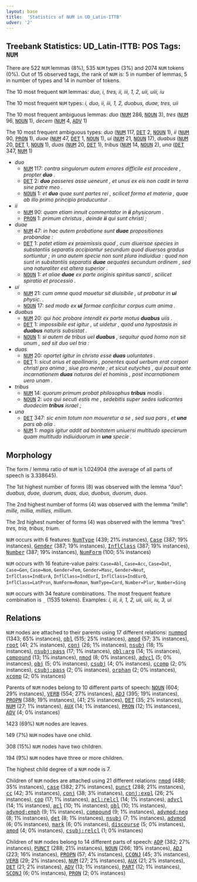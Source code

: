 ```yaml
---
layout: base
title:  'Statistics of NUM in UD_Latin-ITTB'
udver: '2'
---
```


## Treebank Statistics: UD_Latin-ITTB: POS Tags: `NUM`

There are 522 `NUM` lemmas (8%), 535 `NUM` types (3%) and 2074 `NUM` tokens (0%).
Out of 15 observed tags, the rank of `NUM` is: 5 in number of lemmas, 5 in number of types and 14 in number of tokens.

The 10 most frequent `NUM` lemmas: <em>duo, i, tres, ii, iii, 1, 2, uii, uiii, iu</em>

The 10 most frequent `NUM` types:  <em>i, duo, ii, iii, 1, 2, duobus, duae, tres, uii</em>

The 10 most frequent ambiguous lemmas: <em>duo</em> (<tt><a href="la_ittb-pos-NUM.html">NUM</a></tt> 286, <tt><a href="la_ittb-pos-NOUN.html">NOUN</a></tt> 3), <em>tres</em> (<tt><a href="la_ittb-pos-NUM.html">NUM</a></tt> 96, <tt><a href="la_ittb-pos-NOUN.html">NOUN</a></tt> 1), <em>decem</em> (<tt><a href="la_ittb-pos-NUM.html">NUM</a></tt> 4, <tt><a href="la_ittb-pos-ADV.html">ADV</a></tt> 1)

The 10 most frequent ambiguous types:  <em>duo</em> (<tt><a href="la_ittb-pos-NUM.html">NUM</a></tt> 117, <tt><a href="la_ittb-pos-DET.html">DET</a></tt> 2, <tt><a href="la_ittb-pos-NOUN.html">NOUN</a></tt> 1), <em>ii</em> (<tt><a href="la_ittb-pos-NUM.html">NUM</a></tt> 90, <tt><a href="la_ittb-pos-PRON.html">PRON</a></tt> 1), <em>duae</em> (<tt><a href="la_ittb-pos-NUM.html">NUM</a></tt> 47, <tt><a href="la_ittb-pos-DET.html">DET</a></tt> 1, <tt><a href="la_ittb-pos-NOUN.html">NOUN</a></tt> 1), <em>ui</em> (<tt><a href="la_ittb-pos-NUM.html">NUM</a></tt> 21, <tt><a href="la_ittb-pos-NOUN.html">NOUN</a></tt> 17), <em>duabus</em> (<tt><a href="la_ittb-pos-NUM.html">NUM</a></tt> 20, <tt><a href="la_ittb-pos-DET.html">DET</a></tt> 1, <tt><a href="la_ittb-pos-NOUN.html">NOUN</a></tt> 1), <em>duas</em> (<tt><a href="la_ittb-pos-NUM.html">NUM</a></tt> 20, <tt><a href="la_ittb-pos-DET.html">DET</a></tt> 1), <em>tribus</em> (<tt><a href="la_ittb-pos-NUM.html">NUM</a></tt> 14, <tt><a href="la_ittb-pos-NOUN.html">NOUN</a></tt> 2), <em>una</em> (<tt><a href="la_ittb-pos-DET.html">DET</a></tt> 347, <tt><a href="la_ittb-pos-NUM.html">NUM</a></tt> 1)


* <em>duo</em>
  * <tt><a href="la_ittb-pos-NUM.html">NUM</a></tt> 117: <em>contra singulorum autem errores difficile est procedere , propter <b>duo</b> .</em>
  * <tt><a href="la_ittb-pos-DET.html">DET</a></tt> 2: <em><b>duo</b> passeres asse ueneunt , et unus ex eis non cadit in terra sine patre meo .</em>
  * <tt><a href="la_ittb-pos-NOUN.html">NOUN</a></tt> 1: <em>et <b>duo</b> quae sunt partes rei , scilicet forma et materia , quae ab illo primo principio producuntur .</em>
* <em>ii</em>
  * <tt><a href="la_ittb-pos-NUM.html">NUM</a></tt> 90: <em>quam etiam innuit commentator in <b>ii</b> physicorum .</em>
  * <tt><a href="la_ittb-pos-PRON.html">PRON</a></tt> 1: <em>primum christus , deinde <b>ii</b> qui sunt christi ;</em>
* <em>duae</em>
  * <tt><a href="la_ittb-pos-NUM.html">NUM</a></tt> 47: <em>in hac autem probatione sunt <b>duae</b> propositiones probandae :</em>
  * <tt><a href="la_ittb-pos-DET.html">DET</a></tt> 1: <em>patet etiam ex praemissis quod , cum diuersae species in substantiis separatis accipiantur secundum quod diuersos gradus sortiuntur ; in una autem specie non sunt plura indiuidua : quod non sunt in substantiis separatis <b>duae</b> aequales secundum ordinem , sed una naturaliter est altera superior .</em>
  * <tt><a href="la_ittb-pos-NOUN.html">NOUN</a></tt> 1: <em>et aliae <b>duae</b> ex parte originis spiritus sancti , scilicet spiratio et processio .</em>
* <em>ui</em>
  * <tt><a href="la_ittb-pos-NUM.html">NUM</a></tt> 21: <em>cum omne quod mouetur sit diuisibile , ut probatur in <b>ui</b> physic. .</em>
  * <tt><a href="la_ittb-pos-NOUN.html">NOUN</a></tt> 17: <em>sed modo ex <b>ui</b> formae conficitur corpus cum anima .</em>
* <em>duabus</em>
  * <tt><a href="la_ittb-pos-NUM.html">NUM</a></tt> 20: <em>qui hoc probare intendit ex parte motus <b>duabus</b> uiis .</em>
  * <tt><a href="la_ittb-pos-DET.html">DET</a></tt> 1: <em>impossibile est igitur , ut uidetur , quod una hypostasis in <b>duabus</b> naturis subsistat .</em>
  * <tt><a href="la_ittb-pos-NOUN.html">NOUN</a></tt> 1: <em>si autem de tribus uel <b>duabus</b> , sequitur quod homo non sit unum , sed sit duo uel tria :</em>
* <em>duas</em>
  * <tt><a href="la_ittb-pos-NUM.html">NUM</a></tt> 20: <em>oportet igitur in christo esse <b>duas</b> uoluntates .</em>
  * <tt><a href="la_ittb-pos-DET.html">DET</a></tt> 1: <em>sicut arius et apollinaris , ponentes quod uerbum erat corpori christi pro anima , siue pro mente ; et sicut eutyches , qui posuit ante incarnationem <b>duas</b> naturas dei et hominis , post incarnationem uero unam .</em>
* <em>tribus</em>
  * <tt><a href="la_ittb-pos-NUM.html">NUM</a></tt> 14: <em>quorum primum probat philosophus <b>tribus</b> modis .</em>
  * <tt><a href="la_ittb-pos-NOUN.html">NOUN</a></tt> 2: <em>uos qui secuti estis me , sedebitis super sedes iudicantes duodecim <b>tribus</b> israel ;</em>
* <em>una</em>
  * <tt><a href="la_ittb-pos-DET.html">DET</a></tt> 347: <em>sic enim totum non moueretur a se , sed sua pars , et <b>una</b> pars ab alia .</em>
  * <tt><a href="la_ittb-pos-NUM.html">NUM</a></tt> 1: <em>magis igitur addit ad bonitatem uniuersi multitudo specierum quam multitudo indiuiduorum in <b>una</b> specie .</em>

## Morphology

The form / lemma ratio of `NUM` is 1.024904 (the average of all parts of speech is 3.338645).

The 1st highest number of forms (8) was observed with the lemma “duo”: <em>duabus, duae, duarum, duas, duo, duobus, duorum, duos</em>.

The 2nd highest number of forms (4) was observed with the lemma “mille”: <em>mille, millia, millies, millium</em>.

The 3rd highest number of forms (4) was observed with the lemma “tres”: <em>tres, tria, tribus, trium</em>.

`NUM` occurs with 6 features: <tt><a href="la_ittb-feat-NumType.html">NumType</a></tt> (439; 21% instances), <tt><a href="la_ittb-feat-Case.html">Case</a></tt> (387; 19% instances), <tt><a href="la_ittb-feat-Gender.html">Gender</a></tt> (387; 19% instances), <tt><a href="la_ittb-feat-InflClass.html">InflClass</a></tt> (387; 19% instances), <tt><a href="la_ittb-feat-Number.html">Number</a></tt> (387; 19% instances), <tt><a href="la_ittb-feat-NumForm.html">NumForm</a></tt> (100; 5% instances)

`NUM` occurs with 16 feature-value pairs: `Case=Abl`, `Case=Acc`, `Case=Dat`, `Case=Gen`, `Case=Nom`, `Gender=Fem`, `Gender=Masc`, `Gender=Neut`, `InflClass=IndEurA`, `InflClass=IndEurI`, `InflClass=IndEurO`, `InflClass=LatPron`, `NumForm=Roman`, `NumType=Card`, `Number=Plur`, `Number=Sing`

`NUM` occurs with 34 feature combinations.
The most frequent feature combination is `_` (1535 tokens).
Examples: <em>i, iii, ii, 1, 2, uii, uiii, iu, 3, ui</em>


## Relations

`NUM` nodes are attached to their parents using 17 different relations: <tt><a href="la_ittb-dep-nummod.html">nummod</a></tt> (1343; 65% instances), <tt><a href="la_ittb-dep-obl.html">obl</a></tt> (515; 25% instances), <tt><a href="la_ittb-dep-amod.html">amod</a></tt> (57; 3% instances), <tt><a href="la_ittb-dep-root.html">root</a></tt> (41; 2% instances), <tt><a href="la_ittb-dep-conj.html">conj</a></tt> (26; 1% instances), <tt><a href="la_ittb-dep-nsubj.html">nsubj</a></tt> (18; 1% instances), <tt><a href="la_ittb-dep-nsubj-pass.html">nsubj:pass</a></tt> (17; 1% instances), <tt><a href="la_ittb-dep-obl-arg.html">obl:arg</a></tt> (14; 1% instances), <tt><a href="la_ittb-dep-compound.html">compound</a></tt> (13; 1% instances), <tt><a href="la_ittb-dep-nmod.html">nmod</a></tt> (8; 0% instances), <tt><a href="la_ittb-dep-advcl.html">advcl</a></tt> (5; 0% instances), <tt><a href="la_ittb-dep-obj.html">obj</a></tt> (5; 0% instances), <tt><a href="la_ittb-dep-csubj.html">csubj</a></tt> (4; 0% instances), <tt><a href="la_ittb-dep-ccomp.html">ccomp</a></tt> (2; 0% instances), <tt><a href="la_ittb-dep-csubj-pass.html">csubj:pass</a></tt> (2; 0% instances), <tt><a href="la_ittb-dep-orphan.html">orphan</a></tt> (2; 0% instances), <tt><a href="la_ittb-dep-xcomp.html">xcomp</a></tt> (2; 0% instances)

Parents of `NUM` nodes belong to 10 different parts of speech: <tt><a href="la_ittb-pos-NOUN.html">NOUN</a></tt> (604; 29% instances), <tt><a href="la_ittb-pos-VERB.html">VERB</a></tt> (554; 27% instances), <tt><a href="la_ittb-pos-ADJ.html">ADJ</a></tt> (395; 19% instances), <tt><a href="la_ittb-pos-PROPN.html">PROPN</a></tt> (388; 19% instances),  (41; 2% instances), <tt><a href="la_ittb-pos-DET.html">DET</a></tt> (35; 2% instances), <tt><a href="la_ittb-pos-NUM.html">NUM</a></tt> (27; 1% instances), <tt><a href="la_ittb-pos-AUX.html">AUX</a></tt> (14; 1% instances), <tt><a href="la_ittb-pos-PRON.html">PRON</a></tt> (12; 1% instances), <tt><a href="la_ittb-pos-ADV.html">ADV</a></tt> (4; 0% instances)

1423 (69%) `NUM` nodes are leaves.

149 (7%) `NUM` nodes have one child.

308 (15%) `NUM` nodes have two children.

194 (9%) `NUM` nodes have three or more children.

The highest child degree of a `NUM` node is 7.

Children of `NUM` nodes are attached using 21 different relations: <tt><a href="la_ittb-dep-nmod.html">nmod</a></tt> (488; 35% instances), <tt><a href="la_ittb-dep-case.html">case</a></tt> (382; 27% instances), <tt><a href="la_ittb-dep-punct.html">punct</a></tt> (288; 21% instances), <tt><a href="la_ittb-dep-cc.html">cc</a></tt> (42; 3% instances), <tt><a href="la_ittb-dep-conj.html">conj</a></tt> (38; 3% instances), <tt><a href="la_ittb-dep-conj-expl.html">conj:expl</a></tt> (26; 2% instances), <tt><a href="la_ittb-dep-cop.html">cop</a></tt> (17; 1% instances), <tt><a href="la_ittb-dep-acl-relcl.html">acl:relcl</a></tt> (14; 1% instances), <tt><a href="la_ittb-dep-advcl.html">advcl</a></tt> (14; 1% instances), <tt><a href="la_ittb-dep-acl.html">acl</a></tt> (10; 1% instances), <tt><a href="la_ittb-dep-obl.html">obl</a></tt> (10; 1% instances), <tt><a href="la_ittb-dep-advmod-emph.html">advmod:emph</a></tt> (9; 1% instances), <tt><a href="la_ittb-dep-compound.html">compound</a></tt> (9; 1% instances), <tt><a href="la_ittb-dep-advmod-neg.html">advmod:neg</a></tt> (8; 1% instances), <tt><a href="la_ittb-dep-det.html">det</a></tt> (8; 1% instances), <tt><a href="la_ittb-dep-nsubj.html">nsubj</a></tt> (7; 1% instances), <tt><a href="la_ittb-dep-advmod.html">advmod</a></tt> (6; 0% instances), <tt><a href="la_ittb-dep-mark.html">mark</a></tt> (6; 0% instances), <tt><a href="la_ittb-dep-discourse.html">discourse</a></tt> (5; 0% instances), <tt><a href="la_ittb-dep-amod.html">amod</a></tt> (4; 0% instances), <tt><a href="la_ittb-dep-csubj-relcl.html">csubj:relcl</a></tt> (1; 0% instances)

Children of `NUM` nodes belong to 14 different parts of speech: <tt><a href="la_ittb-pos-ADP.html">ADP</a></tt> (382; 27% instances), <tt><a href="la_ittb-pos-PUNCT.html">PUNCT</a></tt> (288; 21% instances), <tt><a href="la_ittb-pos-NOUN.html">NOUN</a></tt> (266; 19% instances), <tt><a href="la_ittb-pos-ADJ.html">ADJ</a></tt> (223; 16% instances), <tt><a href="la_ittb-pos-PROPN.html">PROPN</a></tt> (57; 4% instances), <tt><a href="la_ittb-pos-CCONJ.html">CCONJ</a></tt> (45; 3% instances), <tt><a href="la_ittb-pos-VERB.html">VERB</a></tt> (29; 2% instances), <tt><a href="la_ittb-pos-NUM.html">NUM</a></tt> (27; 2% instances), <tt><a href="la_ittb-pos-AUX.html">AUX</a></tt> (21; 2% instances), <tt><a href="la_ittb-pos-DET.html">DET</a></tt> (21; 2% instances), <tt><a href="la_ittb-pos-ADV.html">ADV</a></tt> (13; 1% instances), <tt><a href="la_ittb-pos-PART.html">PART</a></tt> (12; 1% instances), <tt><a href="la_ittb-pos-SCONJ.html">SCONJ</a></tt> (6; 0% instances), <tt><a href="la_ittb-pos-PRON.html">PRON</a></tt> (2; 0% instances)

